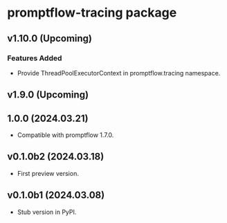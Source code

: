 # promptflow-tracing package

## v1.10.0 (Upcoming)

### Features Added
- Provide ThreadPoolExecutorContext in promptflow.tracing namespace.

## v1.9.0 (Upcoming)

## 1.0.0 (2024.03.21)

- Compatible with promptflow 1.7.0.

## v0.1.0b2 (2024.03.18)

- First preview version.

## v0.1.0b1 (2024.03.08)

- Stub version in PyPI.
